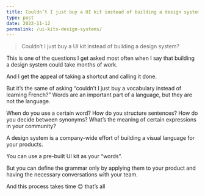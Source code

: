 ```yaml
---
title: Couldn’t I just buy a UI kit instead of building a design system?
type: post
date: 2022-11-12
permalink: /ui-kits-design-systems/
---
```


> Couldn’t I just buy a UI kit instead of building a design system?

This is one of the questions I get asked most often when I say that building a design system could take months of work.

And I get the appeal of taking a shortcut and calling it done.

But it’s the same of asking “couldn’t I just buy a vocabulary instead of learning French?”
Words are an important part of a language, but they are not the language.

When do you use a certain word? How do you structure sentences? How do you decide between synonyms? What’s the meaning of certain expressions in your community?

A design system is a company-wide effort of building a visual language for your products.

You can use a pre-built UI kit as your “words”.

But you can define the grammar only by applying them to your product and having the necessary conversations with your team.

And this process takes time 😊 that’s all

